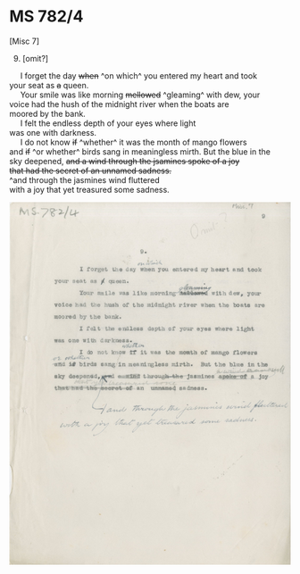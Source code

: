 # MS 782/4

[Misc 7]

9. [omit?]

&nbsp;&nbsp;&nbsp;&nbsp;&nbsp;I forget the day ~~when~~ ^on which^ you entered my heart and took \
your seat as ~~a~~ queen. \
&nbsp;&nbsp;&nbsp;&nbsp;&nbsp;Your smile was like morning ~~mellowed~~ ^gleaming^ with dew, your \
voice had the hush of the midnight river when the boats are \
moored by the bank. \
&nbsp;&nbsp;&nbsp;&nbsp;&nbsp;I felt the endless depth of your eyes where light \
was one with darkness. \
&nbsp;&nbsp;&nbsp;&nbsp;&nbsp;I do not know ~~if~~ ^whether^ it was the month of mango flowers \
and ~~if~~ ^or whether^ birds sang in meaningless mirth. But the blue in the \
sky deepened, ~~and a wind through the jsamines spoke of a joy \
that had the secret of an unnamed sadness.~~ \
^and through the jasmines wind fluttered \
with a joy that yet treasured some sadness. 

![p7](MS782_4-007.jpg)